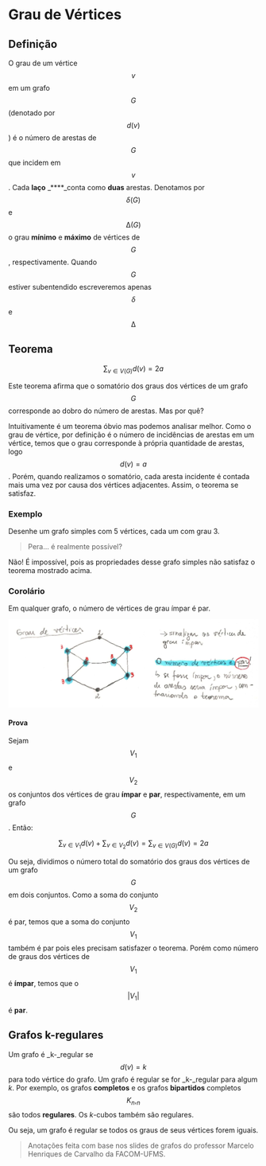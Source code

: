 # Grau de Vértices

## Definição

O grau de um vértice $$v$$ em um grafo $$G$$ \(denotado por $$d ( v )$$ \) é o número de arestas de $$G$$ que incidem em $$v$$ . Cada **laço** _****_conta como **duas** arestas. Denotamos por $$δ ( G )$$ e $$∆( G )$$ o grau **mínimo** e **máximo** de vértices de $$G$$ , respectivamente. Quando $$G$$ estiver subentendido escreveremos apenas $$δ$$ e $$∆$$

## Teorema

$$
\sum_{v \in V(G)}d(v) = 2a
$$

Este teorema afirma que o somatório dos graus dos vértices de um grafo $$G$$ corresponde ao dobro do número de arestas. Mas por quê?

Intuitivamente é um teorema óbvio mas podemos analisar melhor. Como o grau de vértice, por definição é o número de incidências de arestas em um vértice, temos que o grau corresponde à própria quantidade de arestas, logo $$d(v) = a$$ . Porém, quando realizamos o somatório, cada aresta incidente é contada mais uma vez por causa dos vértices adjacentes. Assim, o teorema se satisfaz.

### Exemplo

Desenhe um grafo simples com 5 vértices, cada um com grau 3.

> Pera... é realmente possível?

Não! É impossível, pois as propriedades desse grafo simples não satisfaz o teorema mostrado acima.

### Corolário

Em qualquer grafo, o número de vértices de grau ímpar é par.

![](../.gitbook/assets/graudevertice.jpg)

#### Prova

Sejam $$V_1$$ e $$V_2 $$ os conjuntos dos vértices de grau **ímpar** e **par**, respectivamente, em um grafo $$G$$ . Então:

$$
\sum_{v \in V_1}d(v) + \sum_{v \in V_2}d(v)  = \sum_{v \in V(G)}d(v) =  2a
$$

Ou seja, dividimos o número total do somatório dos graus dos vértices de um grafo $$G$$ em dois conjuntos. Como a soma do conjunto $$V_2 $$ é par, temos que a soma do conjunto $$V_1 $$ também é par pois eles precisam satisfazer o teorema. Porém como número de graus dos vértices de $$V_1$$ é **ímpar**, temos que o $$|V_1| $$ é **par**.

## Grafos k-regulares

Um grafo é _k-_regular se $$d ( v) = k $$ para todo vértice do grafo. Um grafo é regular se for _k-_regular para algum _k_. Por exemplo, os grafos **completos** e os grafos **bipartidos** completos $$K_n,_n$$ são todos **regulares**. Os _k_-cubos também são regulares.

Ou seja, um grafo é regular se todos os graus de seus vértices forem iguais.



> Anotações feita com base nos slides de grafos do professor Marcelo Henriques de Carvalho da FACOM-UFMS.

